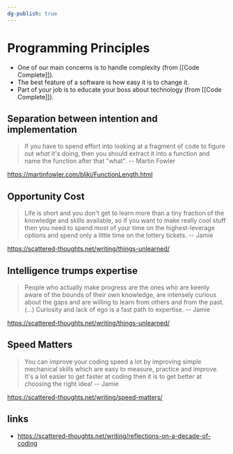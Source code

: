 ```yaml
---
dg-publish: true
---
```

# Programming Principles

- One of our main concerns is to handle complexity (from [[Code Complete]]).
- The best feature of a software is how easy it is to change it.
- Part of your job is to educate your boss about technology (from [[Code Complete]]).

## Separation between intention and implementation

> If you have to spend effort into looking at a fragment of code to figure out *what* it's doing, then you should extract it into a function and name the function after that "what".
> -- Martin Fowler

<https://martinfowler.com/bliki/FunctionLength.html>


## Opportunity Cost

> Life is short and you don't get to learn more than a tiny fraction of the knowledge and skills available, so if you want to make really cool stuff then you need to spend most of your time on the highest-leverage options and spend only a little time on the lottery tickets.
> -- Jamie

<https://scattered-thoughts.net/writing/things-unlearned/>


## Intelligence trumps expertise

> People who actually make progress are the ones who are keenly aware of the bounds of their own knowledge, are intensely curious about the gaps and are willing to learn from others and from the past. (...) Curiosity and lack of ego is a fast path to expertise.
> -- Jamie

<https://scattered-thoughts.net/writing/things-unlearned/>

## Speed Matters

> You can improve your coding speed a lot by improving simple mechanical skills which are easy to measure, practice and improve. It's a lot easier to get faster at coding then it is to get better at choosing the right idea!
> -- Jamie

<https://scattered-thoughts.net/writing/speed-matters/>



## links

- <https://scattered-thoughts.net/writing/reflections-on-a-decade-of-coding>
